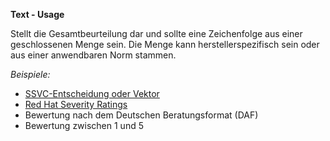 **Text - Usage**

Stellt die Gesamtbeurteilung dar und sollte eine Zeichenfolge aus einer geschlossenen Menge sein.
Die Menge kann herstellerspezifisch sein oder aus einer anwendbaren Norm stammen.

*Beispiele:*

* [SSVC-Entscheidung oder Vektor](https://github.com/CERTCC/SSVC)
* [Red Hat Severity Ratings](https://access.redhat.com/security/updates/classification/)
* Bewertung nach dem Deutschen Beratungsformat (DAF)
* Bewertung zwischen 1 und 5
